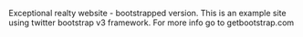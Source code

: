 Exceptional realty website - bootstrapped version.
This is an example site using twitter bootstrap v3 framework.
For more info go to getbootstrap.com
